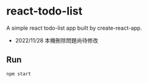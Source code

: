 # react-todo-list

A simple react todo-list app built by create-react-app.

- 2022/11/28 本機刪除問題尚待修改

## Run

```sh
npm start
```

